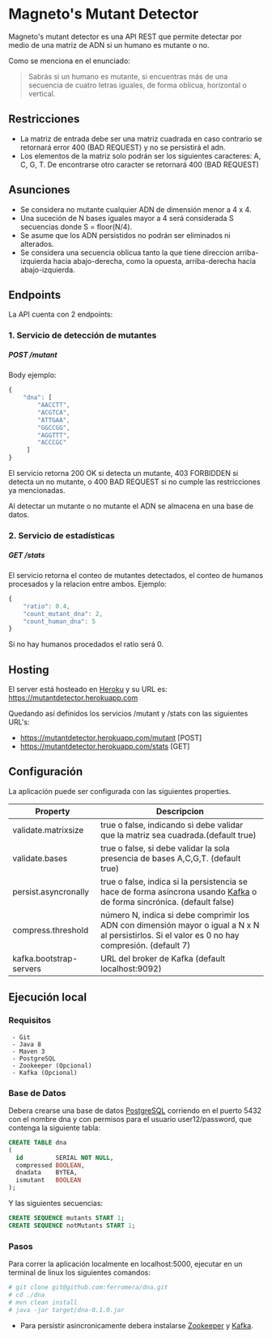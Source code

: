 # Magneto's Mutant Detector



Magneto's mutant detector es una API REST que permite detectar por medio de una matriz de ADN si un humano es mutante o no.

Como se menciona en el enunciado:
> Sabrás si un humano es mutante, si encuentras más de una secuencia 
> de cuatro letras iguales​, de forma oblicua, horizontal o vertical.

## Restricciones
  - La matriz de entrada debe ser una matriz cuadrada en caso contrario se retornará error 400 (BAD REQUEST) y no se persistirá el adn.
  - Los elementos de la matriz solo podrán ser los siguientes caracteres: A, C, G, T. De encontrarse otro caracter se retornará 400 (BAD REQUEST)
## Asunciones

  - Se considera no mutante cualquier ADN de dimensión menor a 4 x 4.
  - Una suceción de N bases iguales mayor a 4 será considerada S secuencias donde S = floor(N/4). 
  - Se asume que los ADN persistidos no podrán ser eliminados ni alterados.
  - Se considera una secuencia oblicua tanto la que tiene direccion arriba- izquierda hacia abajo-derecha, como la opuesta, arriba-derecha hacia abajo-izquierda.

## Endpoints

La API cuenta con 2 endpoints:

### 1. Servicio de detección de mutantes

##### POST   /mutant
Body ejemplo:
```javascript
{
    "dna": [
    	"AACCTT",
	    "ACGTCA",
	    "ATTGAA",
	    "GGCCGG",
	    "AGGTTT",
	    "ACCCGC"
     ]
}
```
El servicio retorna 200 OK si detecta un mutante, 403 FORBIDDEN si detecta un no mutante, o 400 BAD REQUEST si no cumple las restricciones ya mencionadas.

Al detectar un mutante o no mutante el ADN se almacena en una base de datos.

### 2. Servicio de estadísticas

##### GET   /stats
El servicio retorna el conteo de mutantes detectados, el conteo de humanos procesados y la relacion entre ambos. Ejemplo:
```javascript
{
    "ratio": 0.4,
    "count_mutant_dna": 2,
    "count_human_dna": 5
}
```
Si no hay humanos procedados el ratio será 0.

## Hosting

El server está hosteado en [Heroku] y su URL es:
 https://mutantdetector.herokuapp.com
 

Quedando así definidos los servicios /mutant y /stats con las siguientes URL's:
  - https://mutantdetector.herokuapp.com/mutant  [POST]
  - https://mutantdetector.herokuapp.com/stats   [GET]

## Configuración
La aplicación puede ser configurada con las siguientes properties.

| Property | Descripcion |
| ------ | ------ |
| validate.matrixsize | true o false, indicando si debe validar que la matriz sea cuadrada.(default true) |
| validate.bases | true o false,  si debe validar la sola presencia de bases A,C,G,T. (default true)|
| persist.asyncronally | true o false, indica si la persistencia se hace de forma asíncrona usando [Kafka] o de forma sincrónica. (default false) |
| compress.threshold | número N, indica si debe comprimir los ADN con dimensión mayor o igual a N x N al persistirlos. Si el valor es 0 no hay compresión. (default 7) |
| kafka.bootstrap-servers | URL del broker de Kafka (default localhost:9092) |


  

   ## Ejecución local
   
   ### Requisitos
     - Git
     - Java 8
     - Maven 3
     - PostgreSQL
     - Zookeeper (Opcional)
     - Kafka (Opcional)
     
### Base de Datos
Debera crearse una base de datos [PostgreSQL] corriendo en el puerto 5432 con el nombre dna y con permisos para el usuario user12/password, que contenga la 
siguiente tabla:
```sql
CREATE TABLE dna
(
  id         SERIAL NOT NULL,
  compressed BOOLEAN,
  dnadata    BYTEA,
  ismutant   BOOLEAN
);
```
Y las siguientes secuencias:

```sql
CREATE SEQUENCE mutants START 1;
CREATE SEQUENCE notMutants START 1;
```

### Pasos
Para correr la aplicación localmente en localhost:5000, ejecutar en un terminal de linux los siguientes comandos:
```sh
# git clone git@github.com:ferromera/dna.git
# cd ./dna
# mvn clean install
# java -jar target/dna-0.1.0.jar
```
* Para persistir asincronicamente debera instalarse [Zookeeper] y [Kafka].


   [Heroku]: <https://www.heroku.com/>
   [Kafka]: <https://kafka.apache.org/>
   [Zookeeper]: <https://zookeeper.apache.org/>
   [PostgreSQL]: <https://www.postgresql.org>